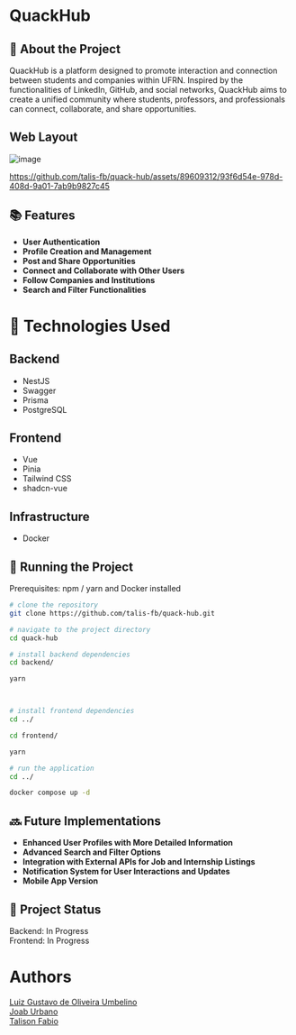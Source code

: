 # QuackHub

## :memo: About the Project
QuackHub is a platform designed to promote interaction and connection between students and companies within UFRN. Inspired by the functionalities of LinkedIn, GitHub, and social networks, QuackHub aims to create a unified community where students, professors, and professionals can connect, collaborate, and share opportunities.

## Web Layout
![image](https://github.com/talis-fb/quack-hub/assets/89609312/c1504023-2908-4982-8a77-c42f9815b9e2)

https://github.com/talis-fb/quack-hub/assets/89609312/93f6d54e-978d-408d-9a01-7ab9b9827c45

## :books: Features
* **User Authentication**
* **Profile Creation and Management**
* **Post and Share Opportunities**
* **Connect and Collaborate with Other Users**
* **Follow Companies and Institutions**
* **Search and Filter Functionalities**

# :wrench: Technologies Used
## Backend
* NestJS
* Swagger
* Prisma
* PostgreSQL

## Frontend
* Vue
* Pinia
* Tailwind CSS
* shadcn-vue

## Infrastructure
* Docker

## :rocket: Running the Project
Prerequisites: npm / yarn and Docker installed

```bash
# clone the repository
git clone https://github.com/talis-fb/quack-hub.git

# navigate to the project directory
cd quack-hub

# install backend dependencies
cd backend/

yarn



# install frontend dependencies
cd ../

cd frontend/

yarn

# run the application
cd ../

docker compose up -d
```

## :soon: Future Implementations
* **Enhanced User Profiles with More Detailed Information**
* **Advanced Search and Filter Options**
* **Integration with External APIs for Job and Internship Listings**
* **Notification System for User Interactions and Updates**
* **Mobile App Version**

## :dart: Project Status
Backend: In Progress  
Frontend: In Progress

# Authors
<a href="https://github.com/luizgustavoou">Luiz Gustavo de Oliveira Umbelino</a><br>
<a href="https://github.com/JoabUrbano">Joab Urbano</a><br>
<a href="https://github.com/talis-fb">Talison Fabio</a><br>
